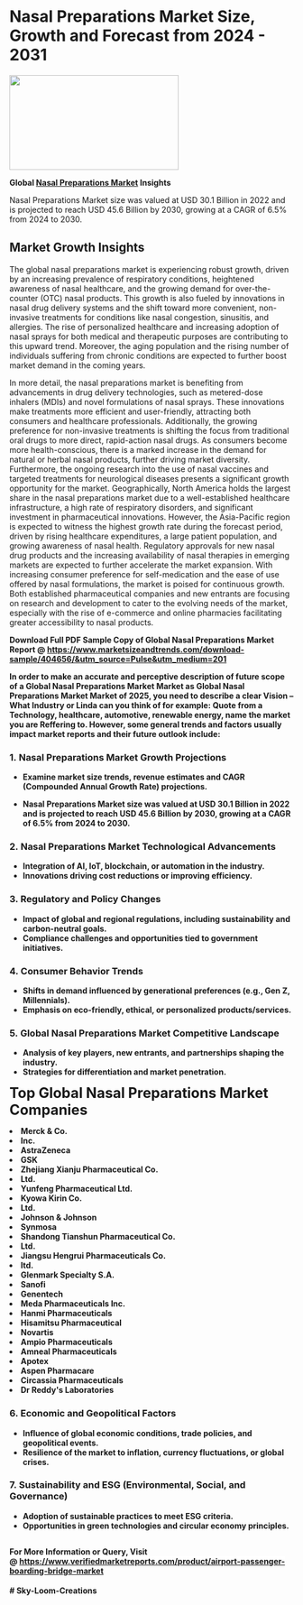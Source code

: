 <H1>Nasal Preparations Market Size, Growth and Forecast from 2024 - 2031</H1><img class="aligncenter size-medium wp-image-584254" src="https://thirdeyenews.in/wp-content/uploads/2024/09/Global-Market-Research-300x168.jpeg" alt="" width="300" height="168" /><p><strong>Global&nbsp;<a href="https://www.marketsizeandtrends.com/download-sample/404656/&amp;utm_source=Pulse&amp;utm_medium=201">Nasal Preparations Market</a> Insights</strong></p><p>Nasal Preparations Market size was valued at USD 30.1 Billion in 2022 and is projected to reach USD 45.6 Billion by 2030, growing at a CAGR of 6.5% from 2024 to 2030.</p><p><h2>Market Growth Insights</h2> <p>The global nasal preparations market is experiencing robust growth, driven by an increasing prevalence of respiratory conditions, heightened awareness of nasal healthcare, and the growing demand for over-the-counter (OTC) nasal products. This growth is also fueled by innovations in nasal drug delivery systems and the shift toward more convenient, non-invasive treatments for conditions like nasal congestion, sinusitis, and allergies. The rise of personalized healthcare and increasing adoption of nasal sprays for both medical and therapeutic purposes are contributing to this upward trend. Moreover, the aging population and the rising number of individuals suffering from chronic conditions are expected to further boost market demand in the coming years.</p> <p><strong></strong></p> <p>In more detail, the nasal preparations market is benefiting from advancements in drug delivery technologies, such as metered-dose inhalers (MDIs) and novel formulations of nasal sprays. These innovations make treatments more efficient and user-friendly, attracting both consumers and healthcare professionals. Additionally, the growing preference for non-invasive treatments is shifting the focus from traditional oral drugs to more direct, rapid-action nasal drugs. As consumers become more health-conscious, there is a marked increase in the demand for natural or herbal nasal products, further driving market diversity. Furthermore, the ongoing research into the use of nasal vaccines and targeted treatments for neurological diseases presents a significant growth opportunity for the market. Geographically, North America holds the largest share in the nasal preparations market due to a well-established healthcare infrastructure, a high rate of respiratory disorders, and significant investment in pharmaceutical innovations. However, the Asia-Pacific region is expected to witness the highest growth rate during the forecast period, driven by rising healthcare expenditures, a large patient population, and growing awareness of nasal health. Regulatory approvals for new nasal drug products and the increasing availability of nasal therapies in emerging markets are expected to further accelerate the market expansion. With increasing consumer preference for self-medication and the ease of use offered by nasal formulations, the market is poised for continuous growth. Both established pharmaceutical companies and new entrants are focusing on research and development to cater to the evolving needs of the market, especially with the rise of e-commerce and online pharmacies facilitating greater accessibility to nasal products. <p><strong></p><p><span class=""><strong>Download Full PDF Sample Copy of Global Nasal Preparations Market Report</strong> @ <a href="https://www.marketsizeandtrends.com/download-sample/404656/&amp;utm_source=Pulse&amp;utm_medium=201" target="_blank">https://www.marketsizeandtrends.com/download-sample/404656/&amp;utm_source=Pulse&amp;utm_medium=201</a></span></p><p>In order to make an accurate and perceptive description of future scope of a Global&nbsp;Nasal Preparations Market Market as Global&nbsp;Nasal Preparations Market Market of 2025, you need to describe a clear Vision &ndash; What Industry or Linda can you think of for example: Quote from a Technology, healthcare, automotive, renewable energy, name the market you are Reffering to. However, some general trends and factors usually impact market reports and their future outlook include:</p><h3>1.&nbsp;<strong>Nasal Preparations Market Growth Projections</strong></h3><ul><li>Examine market size trends, revenue estimates and CAGR (Compounded Annual Growth Rate) projections.</li><li><p>Nasal Preparations Market size was valued at USD 30.1 Billion in 2022 and is projected to reach USD 45.6 Billion by 2030, growing at a CAGR of 6.5% from 2024 to 2030.</p></li></ul><h3>2.&nbsp;<strong>Nasal Preparations Market Technological Advancements</strong></h3><ul><li>Integration of AI, IoT, blockchain, or automation in the industry.</li><li>Innovations driving cost reductions or improving efficiency.</li></ul><h3>3.&nbsp;<strong>Regulatory and Policy Changes</strong></h3><ul><li>Impact of global and regional regulations, including sustainability and carbon-neutral goals.</li><li>Compliance challenges and opportunities tied to government initiatives.</li></ul><h3>4.&nbsp;<strong>Consumer Behavior Trends</strong></h3><ul><li>Shifts in demand influenced by generational preferences (e.g., Gen Z, Millennials).</li><li>Emphasis on eco-friendly, ethical, or personalized products/services.</li></ul><h3>5.&nbsp;<strong>Global Nasal Preparations Market Competitive Landscape</strong></h3><ul><li>Analysis of key players, new entrants, and partnerships shaping the industry.</li><li>Strategies for differentiation and market penetration.</li></ul><p data-pm-slice="1 1 []"><span style="color: inherit; font-family: inherit; font-size: 25px;">Top Global Nasal Preparations Market Companies</span></p><div class="" data-test-id=""><p><li>Merck & Co.</li><li> Inc.</li><li> AstraZeneca</li><li> GSK</li><li> Zhejiang Xianju Pharmaceutical Co.</li><li>Ltd.</li><li> Yunfeng Pharmaceutical Ltd.</li><li> Kyowa Kirin Co.</li><li> Ltd.</li><li> Johnson & Johnson</li><li> Synmosa</li><li> Shandong Tianshun Pharmaceutical Co.</li><li>Ltd.</li><li> Jiangsu Hengrui Pharmaceuticals Co.</li><li>ltd.</li><li> Glenmark Specialty S.A.</li><li> Sanofi</li><li> Genentech</li><li> Meda Pharmaceuticals Inc.</li><li> Hanmi Pharmaceuticals</li><li> Hisamitsu Pharmaceutical</li><li> Novartis</li><li> Ampio Pharmaceuticals</li><li> Amneal Pharmaceuticals</li><li> Apotex</li><li> Aspen Pharmacare</li><li> Circassia Pharmaceuticals</li><li> Dr Reddy's Laboratories</li></p></div><h3>6.&nbsp;<strong>Economic and Geopolitical Factors</strong></h3><ul><li>Influence of global economic conditions, trade policies, and geopolitical events.</li><li>Resilience of the market to inflation, currency fluctuations, or global crises.</li></ul><h3>7.&nbsp;<strong>Sustainability and ESG (Environmental, Social, and Governance)</strong></h3><ul><li>Adoption of sustainable practices to meet ESG criteria.</li><li>Opportunities in green technologies and circular economy principles.</li></ul><h2><strong style="font-size: 14px;">For More Information or Query, Visit @&nbsp;</strong><a style="background-color: #ffffff; font-size: 14px;" href="https://www.marketsizeandtrends.com/report/nasal-preparations-market/" target="_blank">https://www.verifiedmarketreports.com/product/airport-passenger-boarding-bridge-market</a></h2># Sky-Loom-Creations
